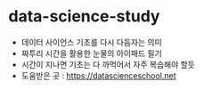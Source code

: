 # data-science-study
* 데이터 사이언스 기초를 다시 다듬자는 의미
* 짜투리 시간을 활용한 눈물의 아이패드 필기
* 시간이 지나면 기초는 다 까먹어서 자주 복습해야 할듯
* 도움받은 곳 : https://datascienceschool.net
